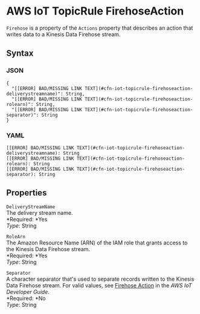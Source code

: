 # AWS IoT TopicRule FirehoseAction<a name="aws-properties-iot-topicrule-firehoseaction"></a>

`Firehose` is a property of the `Actions` property that describes an action that writes data to a Kinesis Data Firehose stream\.

## Syntax<a name="w3ab2c21c14e1149b5"></a>

### JSON<a name="aws-properties-iot-topicrule-firehoseaction-syntax.json"></a>

```
{
  "[[ERROR] BAD/MISSING LINK TEXT](#cfn-iot-topicrule-firehoseaction-deliverystreamname)": String,
  "[[ERROR] BAD/MISSING LINK TEXT](#cfn-iot-topicrule-firehoseaction-rolearn)": String,
  "[[ERROR] BAD/MISSING LINK TEXT](#cfn-iot-topicrule-firehoseaction-separator)": String
}
```

### YAML<a name="aws-properties-iot-topicrule-firehoseaction-syntax.yaml"></a>

```
[[ERROR] BAD/MISSING LINK TEXT](#cfn-iot-topicrule-firehoseaction-deliverystreamname): String
[[ERROR] BAD/MISSING LINK TEXT](#cfn-iot-topicrule-firehoseaction-rolearn): String
[[ERROR] BAD/MISSING LINK TEXT](#cfn-iot-topicrule-firehoseaction-separator): String
```

## Properties<a name="w3ab2c21c14e1149b7"></a>

`DeliveryStreamName`  
The delivery stream name\.  
*Required: *Yes  
*Type*: String

`RoleArn`  
The Amazon Resource Name \(ARN\) of the IAM role that grants access to the Kinesis Data Firehose stream\.  
*Required: *Yes  
*Type*: String

`Separator`  
A character separator that's used to separate records written to the Kinesis Data Firehose stream\. For valid values, see [Firehose Action](http://docs.aws.amazon.com/iot/latest/developerguide/firehose-rule.html) in the *AWS IoT Developer Guide*\.  
*Required: *No  
*Type*: String